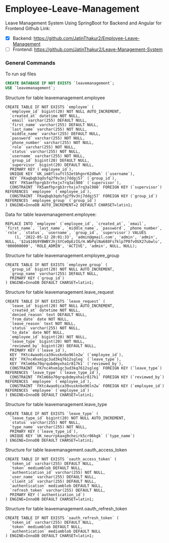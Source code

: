 # Employee-Leave-Management
Leave Management System Using SpringBoot for Backend and Angular for Frontend 
 Github Link:
- [x] Backend: https://github.com/JatinThakur2/Employee-Leave-Management
- [ ] Frontend: https://github.com/JatinThakur2/Leave-Management-System

### General Commands
To run sql files
```sql
CREATE DATABASE IF NOT EXISTS `leavemanagement`;
USE `leavemanagement`;
```
Structure for table leavemanagement.employee
```structure for table leavemanagement.employee
CREATE TABLE IF NOT EXISTS `employee` (
  `employee_id` bigint(20) NOT NULL AUTO_INCREMENT,
  `created_at` datetime NOT NULL,
  `email` varchar(255) DEFAULT NULL,
  `first_name` varchar(255) DEFAULT NULL,
  `last_name` varchar(255) NOT NULL,
  `middle_name` varchar(255) DEFAULT NULL,
  `password` varchar(255) NOT NULL,
  `phone_number` varchar(255) NOT NULL,
  `role` varchar(255) NOT NULL,
  `status` varchar(255) NOT NULL,
  `username` varchar(255) NOT NULL,
  `group_id` bigint(20) DEFAULT NULL,
  `supervisor` bigint(20) DEFAULT NULL,
  PRIMARY KEY (`employee_id`),
  UNIQUE KEY `UK_im8flsuftl52etbhgnr62d6wh` (`username`),
  KEY `FKaqbqb3qdsfq2f9v3nj7ddgj57` (`group_id`),
  KEY `FK5amfhprgb3rrhxjx7rq3al980` (`supervisor`),
  CONSTRAINT `FK5amfhprgb3rrhxjx7rq3al980` FOREIGN KEY (`supervisor`) REFERENCES `employee` (`employee_id`),
  CONSTRAINT `FKaqbqb3qdsfq2f9v3nj7ddgj57` FOREIGN KEY (`group_id`) REFERENCES `employee_group` (`group_id`)
) ENGINE=InnoDB AUTO_INCREMENT=2 DEFAULT CHARSET=latin1;
```
Data for table leavemanagement.employee: 
```data for table leavemanagement.employee: 
REPLACE INTO `employee` (`employee_id`, `created_at`, `email`, `first_name`, `last_name`, `middle_name`, `password`, `phone_number`, `role`, `status`, `username`, `group_id`, `supervisor`) VALUES
	(1, '2022-05-12 20:01:33', 'admin@gmail.com', 'admin', 'admin', NULL, '$2a$10$9YBWBYJhjSYCeOpEzIG/H.WbPqlNa688Fs7klp7P07vOUX27ubwlu', '000000000', 'ROLE_ADMIN', 'ACTIVE', 'admin', NULL, NULL);
```
Structure for table leavemanagement.employee_group
```structure for table leavemanagement.employee_group
CREATE TABLE IF NOT EXISTS `employee_group` (
  `group_id` bigint(20) NOT NULL AUTO_INCREMENT,
  `group_name` varchar(255) DEFAULT NULL,
  PRIMARY KEY (`group_id`)
) ENGINE=InnoDB DEFAULT CHARSET=latin1;
```
Structure for table leavemanagement.leave_request
```structure for table leavemanagement.leave_request
CREATE TABLE IF NOT EXISTS `leave_request` (
  `leave_id` bigint(20) NOT NULL AUTO_INCREMENT,
  `created_at` datetime NOT NULL,
  `denied_reason` text DEFAULT NULL,
  `from_date` date NOT NULL,
  `leave_reason` text NOT NULL,
  `status` varchar(255) NOT NULL,
  `to_date` date NOT NULL,
  `employee_id` bigint(20) NOT NULL,
  `leave_type` bigint(20) NOT NULL,
  `reviewed_by` bigint(20) DEFAULT NULL,
  PRIMARY KEY (`leave_id`),
  KEY `FKtc4wao0ica39vusknbo96ln2w` (`employee_id`),
  KEY `FK7nc4hxm1gc3ud3kq7612sgleg` (`leave_type`),
  KEY `FKlm66o70qrqubdmyxha1r817k1` (`reviewed_by`),
  CONSTRAINT `FK7nc4hxm1gc3ud3kq7612sgleg` FOREIGN KEY (`leave_type`) REFERENCES `leave_type` (`leave_type_id`),
  CONSTRAINT `FKlm66o70qrqubdmyxha1r817k1` FOREIGN KEY (`reviewed_by`) REFERENCES `employee` (`employee_id`),
  CONSTRAINT `FKtc4wao0ica39vusknbo96ln2w` FOREIGN KEY (`employee_id`) REFERENCES `employee` (`employee_id`)
) ENGINE=InnoDB DEFAULT CHARSET=latin1;
```


Structure for table leavemanagement.leave_type
```structure for table leavemanagement.leave_type
CREATE TABLE IF NOT EXISTS `leave_type` (
  `leave_type_id` bigint(20) NOT NULL AUTO_INCREMENT,
  `status` varchar(255) NOT NULL,
  `type_name` varchar(255) NOT NULL,
  PRIMARY KEY (`leave_type_id`),
  UNIQUE KEY `UK_neurrpkaxg9cheirk5cr06kgk` (`type_name`)
) ENGINE=InnoDB DEFAULT CHARSET=latin1;
```
Structure for table leavemanagement.oauth_access_token

```structure for table leavemanagement.oauth_access_token
CREATE TABLE IF NOT EXISTS `oauth_access_token` (
  `token_id` varchar(255) DEFAULT NULL,
  `token` mediumblob DEFAULT NULL,
  `authentication_id` varchar(255) NOT NULL,
  `user_name` varchar(255) DEFAULT NULL,
  `client_id` varchar(255) DEFAULT NULL,
  `authentication` mediumblob DEFAULT NULL,
  `refresh_token` varchar(255) DEFAULT NULL,
  PRIMARY KEY (`authentication_id`)
) ENGINE=InnoDB DEFAULT CHARSET=latin1;
```
Structure for table leavemanagement.oauth_refresh_token
``` structure for table leavemanagement.oauth_refresh_token
CREATE TABLE IF NOT EXISTS `oauth_refresh_token` (
  `token_id` varchar(255) DEFAULT NULL,
  `token` mediumblob DEFAULT NULL,
  `authentication` mediumblob DEFAULT NULL
) ENGINE=InnoDB DEFAULT CHARSET=latin1;
```
